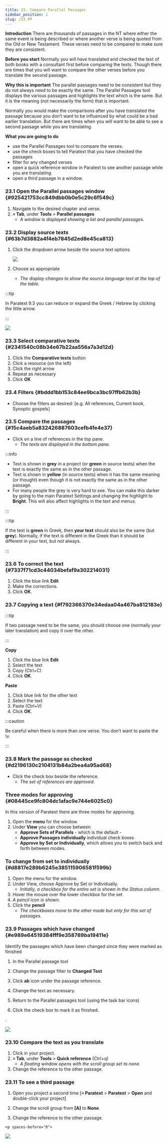 ```yaml
---
title: 23. Compare Parallel Passages
sidebar_position: 1
slug: /23.PP
---
```




**Introduction** There are thousands of passages in the NT where either the same event is being described or where another verse is being quoted from the Old or New Testament. These verses need to be compared to make sure they are consistent.


**Before you start** Normally you will have translated and checked the text of both books with a consultant first before comparing the texts. Though there are times that you will want to compare the other verses before you translate the second passage.


**Why this is important** The parallel passages need to be consistent but they do not always need to be exactly the same. The Parallel Passages tool displays the various passages and highlights the text which is the same. But it is the meaning (not necessarily the form) that is important.


Normally you would make the comparisons after you have translated the passage because you don’t want to be influenced by what could be a bad earlier translation. But there are times when you will want to be able to see a second passage while you are translating.


**What you are going to do**

- use the Parallel Passages tool to compare the verses.
- use the check boxes to tell Paratext that you have checked the passages
- filter for any changed verses
- open a quick reference window in Paratext to see another passage while you are translating.
- open a third passage in a window.

### 23.1 Open the Parallel passages window {#925421753cc849dbb0b0e5c29c6f549c}

1. Navigate to the desired chapter and verse.
1. **≡ Tab**, under **Tools** &gt; **Parallel passages**
    - _A window is displayed showing a list and parallel passages_.

### 23.2 Display source texts {#63b7d3882a4f4eb7845d2ed8e45ca813}

1. Click the dropdown arrow beside the source text options

    ![](/notion_imgs/586542551.png)

1. Choose as appropriate
    - _The display changes to show the source language text at the top of the table._

:::tip

In Paratext 9.3 you can reduce or expand the Greek / Hebrew by clicking the little arrow.

:::




![](/notion_imgs/406509394.png)


### 23.3 Select comparative texts {#2341540c08b34e67b22aa556a7a3d12d}

1. Click the **Comparative texts** button
1. Click a resource (on the left)
1. Click the right arrow
1. Repeat as necessary
1. Click **OK**

### 23.4 Filters {#bddd1bb153c84ee9bca3bc97ffb62b3b}

- Choose the filters as desired: [e.g. All references, Current book, Synoptic gospels]

### 23.5 Compare the passages {#15c4aeb5a832426887603cefb4fe4e37}

- Click on a line of references in the top pane.
    - _The texts are displayed in the bottom pane._

:::info

- Text is shown in **grey** in a project (or **green** in source texts) when the text is exactly the same as in the other passage.
- Text is shown in **yellow** (in source texts) when it has the same meaning (or thought) even though it is not exactly the same as in the other passage.
- For many people the grey is very hard to see. You can make this darker by going to the main Paratext Settings and changing the highlight to **Bright**. This will also affect highlights in the text and menus.

:::


:::tip

If the text is **green** in Greek, then **your text** should also be the same (but **grey**). Normally, if the text is different in the Greek than it should be different in your text, but not always.

:::




### 23.6 To correct the text {#7337f71cd3c44034befaf9a302214031}

1. Click the blue link **Edit**
1. Make the corrections.
1. Click **OK**.

### 23.7 Copying a text {#f792366370e34edaa04a467ba812183e}


:::tip

If two passage need to be the same, you should choose one (normally your later translation) and copy it over the other.

:::




**Copy**

1. Click the blue link **Edit**
1. Select the text
1. Copy (Ctrl+C)
1. Click **OK**.

**Paste**

1. Click blue link for the other text
1. Select the text
1. Paste (Ctrl+V)
1. Click **OK**.

:::caution

Be careful when there is more than one verse. You don’t want to paste the \v.

:::




### 23.8 Mark the passage as checked {#d2196130c2104131b84a2bea4a95ad68}

- Click the check box beside the reference.
    - _The set of references are approved_.

### Three modes for approving {#08445ce9fc804dc1afac9e744e6025c0}


In this version of Paratext there are three modes for approving.

1. Open the **menu** for the window.
1. Under **View** you can choose between
    - **Approve Sets of Parallels** - which is the default -
    - **Approve Passages individually** individual check boxes
    - **Approve by Set or Individually**, which allows you to switch back and forth between modes.

### To change from set to individually {#d8817e289b6245e385115906581f599b}

1. Open the menu for the window.
1. Under View, choose Approve by Set or Individually.
    - _Initially, a checkbox for the entire set is shown in the Status column_.
1. Hover the mouse over the lower checkbox for the set
1. _A pencil icon is shown_.
1. Click the **pencil**
    - _The checkboxes move to the other mode but only for this set of passages._

### 23.9 Passages which have changed {#e989e64519384fff9e358789ba19411e}


Identify the passages which have been changed since they were marked as finished


<div class='notion-row'>
<div class='notion-column' style={{width: 'calc((100% - (min(32px, 4vw) * 1)) * 0.5)'}}>

1. In the Parallel passage tool

1. Change the passage filter to **Changed Text**

1. Click **ab** icon under the passage reference.

1. Change the text as necessary.

1. Return to the Parallel passages tool (using the task bar icons)

1. Click the check box to mark it as finished.

</div><div className='notion-spacer' >
  </p> 
  
  <p spaces-before="0">
    

<div class='notion-column' style={{width: 'calc((100% - (min(32px, 4vw) * 1)) * 0.5)'}}>

.

![](/notion_imgs/1103066999.png)

</div>    
    <div className='notion-spacer' >
    </div>
  </p>


<h3 id="ff56ce1d6f24468a8b5c84e7eedbf652" spaces-before="0">
  23.10 Compare the text as you translate
</h3>

<ol start="1">
  <li>
    Click in your project.
  </li>
  
  <li>
    <strong x-id="1">≡ Tab</strong>, under <strong x-id="1">Tools</strong> &gt; <strong x-id="1">Quick reference</strong> (Ctrl+q) <ul>
      <li>
        <em x-id="4">A floating</em> <em x-id="4">window</em> <em x-id="4">opens with the scroll group set to none.</em>
      </li>
    </ul>
  </li>
  
  <li>
    Change the reference to the other passage.
  </li>
</ol>

<h3 id="c0a5d24f77314597a326fd75e4fbc55c" spaces-before="0">
  23.11 To see a third passage
</h3>

<p spaces-before="0">


<div class='notion-row'>
<div class='notion-column' style={{width: 'calc((100% - (min(32px, 4vw) * 1)) * 0.5)'}}>

1. Open you project a second time [**≡ Paratext** > **Paratext** > **Open** and double-click your project]

1. Change the scroll group from **[A]** to **None**.

1. Change the reference to the other passage.

</div>  
  <div className='notion-spacer' >
    </p> 
    
    <p spaces-before="0">
      

<div class='notion-column' style={{width: 'calc((100% - (min(32px, 4vw) * 1)) * 0.5)'}}>

![](/notion_imgs/1458375744.png)

</div>      
      <div className='notion-spacer' >
      </div>
    </p>

